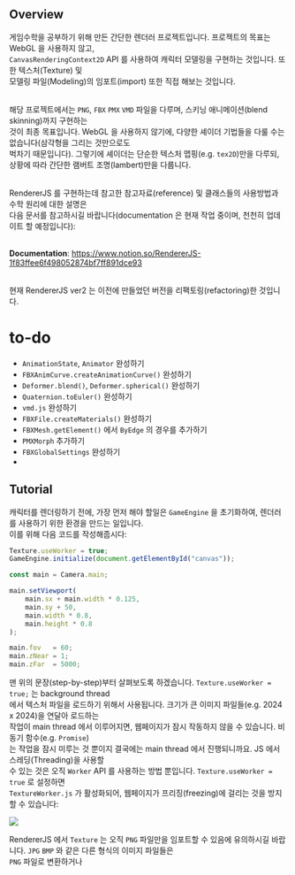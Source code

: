 ## Overview
게임수학을 공부하기 위해 만든 간단한 렌더러 프로젝트입니다. 프로젝트의 목표는 WebGL 을 사용하지 않고, <br>
`CanvasRenderingContext2D` API 를 사용하여 캐릭터 모델링을 구현하는 것입니다. 또한 텍스처(Texture) 및 <br>
모델링 파일(Modeling)의 임포트(import) 또한 직접 해보는 것입니다. <br><br>

해당 프로젝트에서는 `PNG`, `FBX` `PMX` `VMD` 파일을 다루며, 스키닝 애니메이션(blend skinning)까지 구현하는 <br>
것이 최종 목표입니다. WebGL 을 사용하지 않기에, 다양한 셰이더 기법들을 다룰 수는 없습니다(삼각형을 그리는 것만으로도 <br>
벅차기 때문입니다). 그렇기에 셰이더는 단순한 텍스처 맵핑(e.g. `tex2D`)만을 다루되, 상황에 따라 간단한 램버트 조명(lambert)만을 다룹니다. <br><br>

RendererJS 를 구현하는데 참고한 참고자료(reference) 및 클래스들의 사용방법과 수학 원리에 대한 설명은 <br>
다음 문서를 참고하시길 바랍니다(documentation 은 현재 작업 중이며, 천천히 업데이트 할 예정입니다): <br><br>

**Documentation**: https://www.notion.so/RendererJS-1f83ffee6f498052874bf7ff891dce93 <br><br>

현재 RendererJS ver2 는 이전에 만들었던 버전을 리팩토링(refactoring)한 것입니다. 

# to-do
- `AnimationState`, `Animator` 완성하기
- `FBXAnimCurve.createAnimationCurve()` 완성하기
- `Deformer.blend()`, `Deformer.spherical()` 완성하기
- `Quaternion.toEuler()` 완성하기
- `vmd.js` 완성하기
- `FBXFile.createMaterials()` 완성하기
- `FBXMesh.getElement()` 에서 `ByEdge` 의 경우를 추가하기
- `PMXMorph` 추가하기
- `FBXGlobalSettings` 완성하기
- 

## Tutorial
캐릭터를 렌더링하기 전에, 가장 먼저 해야 할일은 `GameEngine` 을 초기화하여, 렌더러를 사용하기 위한 환경을 만드는 일입니다. <br>
이를 위해 다음 코드를 작성해줍시다:

``` js
Texture.useWorker = true;
GameEngine.initialize(document.getElementById("canvas"));

const main = Camera.main;

main.setViewport(
    main.sx + main.width * 0.125,
    main.sy + 50,
    main.width * 0.8,
    main.height * 0.8
);

main.fov   = 60;
main.zNear = 1;
main.zFar  = 5000;
```

맨 위의 문장(step-by-step)부터 살펴보도록 하겠습니다. `Texture.useWorker = true;` 는 background thread <br>
에서 텍스처 파일을 로드하기 위해서 사용됩니다. 크기가 큰 이미지 파일들(e.g. 2024 x 2024)을 연달아 로드하는 <br>
작업이 main thread 에서 이루어지면, 웹페이지가 잠시 작동하지 않을 수 있습니다. 비동기 함수(e.g. `Promise`) <br>
는 작업을 잠시 미루는 것 뿐이지 결국에는 main thread 에서 진행되니까요. JS 에서 스레딩(Threading)을 사용할 <br>
수 있는 것은 오직 `Worker` API 를 사용하는 방법 뿐입니다. `Texture.useWorker = true` 로 설정하면 <br>
`TextureWorker.js` 가 활성화되어, 웹페이지가 프리징(freezing)에 걸리는 것을 방지할 수 있습니다:

<img src="https://file.notion.so/f/f/fe6e2013-3ec2-466b-a297-5e801e33afd0/916507d0-ec2e-4a07-85b9-b14579834a5b/%EB%85%B9%ED%99%94_2025_06_24_13_51_07_509.gif?table=block&id=21c3ffee-6f49-8014-84d5-c1333bb49190&spaceId=fe6e2013-3ec2-466b-a297-5e801e33afd0&expirationTimestamp=1753646400000&signature=eHcwrbJq5SnDrUg_8lH8i-HTCZ1TFOWH4R9qzpyNmq0">

RendererJS 에서 `Texture` 는 오직 `PNG` 파일만을 임포트할 수 있음에 유의하시길 바랍니다. `JPG` `BMP` 와 같은 다른 형식의 이미지 파일들은 <br>
`PNG` 파일로 변환하거나 



